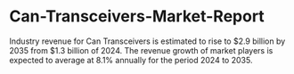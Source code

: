 # Can-Transceivers-Market-Report
Industry revenue for Can Transceivers is estimated to rise to $2.9 billion by 2035 from $1.3 billion of 2024. The revenue growth of market players is expected to average at 8.1% annually for the period 2024 to 2035.
